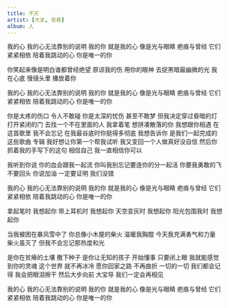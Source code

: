 ```yaml
---
title: 不灭
artist: [大支, 张悬]
album: 人
---
```

我的心 我的心无法靠别的说明
我的你 就是我的心
像是光与眼睛 疤痕与曾经 它们紧紧相依
陪着我跳动的心 你是唯一的你

你笑起来像是明白谁都曾经绝望 原谅我的伤
用你的眼神 去捉黑暗最幽微的光
我在心底 慢镜头里 播放着你

我的心 我的心无法靠别的说明
我的你 就是我的心
像是光与眼睛 疤痕与曾经 它们紧紧相依
陪着我跳动的心 你是唯一的你

你是太疼的伤口 令人不敢碰
你是太深的忧伤 甚至不敢梦
但我决定穿过昏暗的灯 打开紧闭的门 去找一个不在里面的人
我拿着笔 想拼凑散落的你
我想跟你相遇 在这首歌里
我不会忘记 在我最谷底时你挺得多彻底
我想告诉你 是我们一起完成的这些歌曲
专辑 我好想让你第一个帮我试听
我又变回一个人做真好没自信
然后你抓着我的手写下的这句
相信自己 我一直相信你可以

我听到你说 你的血会跟我一起流
你叫我别忘记要连你的分一起活
你要我勇敢的飞 不要回头
你说加油 一定要证明 我们没错

我的心 我的心无法靠别的说明
我的你 就是我的心
像是光与眼睛 疤痕与曾经 它们紧紧相依
陪着我跳动的心 你是唯一的你

拿起笔时 我想起你
带上耳机时 我想起你
天空变灰时 我想起你
阳光包围我时 我想起你

当我被困在暴风雪中了
你总像小木屋的柴火 温暖我胸膛
今天我充满勇气和力量
柴火虽灭了 但我不会忘记那热度和光

是你在贫瘠的土壤 撒下种子
是你让无知的孩子 开始懂事
只要闭上眼 我就能感觉到你的灵魂
这个世界 就不再冰冷
愿你回家之路 不再曲折
一切的一切 我们都会记得
我会把眼泪擦干 然后大步向前
大宝导 我们一定会再相见

我的心 我的心无法靠别的说明
我的你 就是我的心
像是光与眼睛 疤痕与曾经 它们紧紧相依
陪着我跳动的心 你是唯一的你